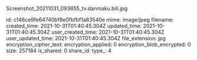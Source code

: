 Screenshot_20211031_093655_tv.danmaku.bili.jpg

id: c146ce9fe64740bf8e0fbfbf1a83540e
mime: image/jpeg
filename: 
created_time: 2021-10-31T01:40:45.304Z
updated_time: 2021-10-31T01:40:45.304Z
user_created_time: 2021-10-31T01:40:45.304Z
user_updated_time: 2021-10-31T01:40:45.304Z
file_extension: jpg
encryption_cipher_text: 
encryption_applied: 0
encryption_blob_encrypted: 0
size: 257184
is_shared: 0
share_id: 
type_: 4